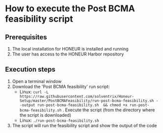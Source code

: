 # How to execute the Post BCMA feasibility script

## Prerequisites
1. The local installation for HONEUR is installed and running
2. The user has access to the HONEUR Harbor repository

## Execution steps
1. Open a terminal window
2. Download the 'Post BCMA feasibility' run script:
    * Linux:
      ```curl -L https://raw.githubusercontent.com/solventrix/Honeur-Setup/master/PostBCMAFeasibility/run-post-bcma-feasibility.sh --output run-post-bcma-feasibility.sh  && chmod +x run-post-bcma-feasibility.sh```
 . Execute the script (from the directory where the script is downloaded)
    * Linux:
      ```./run-post-bcma-feasibility.sh```   
4. The script will run the feasibility script and show the output of the code
